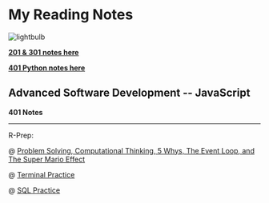 # My Reading Notes
  
  ![lightbulb](https://user-images.githubusercontent.com/61428656/75473987-fe78c100-594a-11ea-99e6-8322e6af80aa.jpg)


[**201 & 301 notes here**](./ToC-301&201.md)

[**401 Python notes here**](./Toc-401-Python.md)

## Advanced Software Development -- JavaScript ##
**401 Notes**

______________


R-Prep: 

@ [Problem Solving, Computational Thinking, 5 Whys, The Event Loop, and The Super Mario Effect](./401-js-prep-solving-problems.md)

@ [Terminal Practice](./401-js-prep-terminal.md)

@ [SQL Practice](./401-js-prep-sql.md)